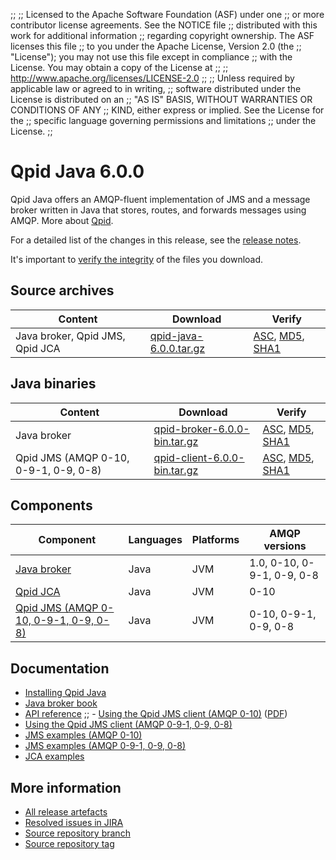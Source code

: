 ;;
;; Licensed to the Apache Software Foundation (ASF) under one
;; or more contributor license agreements.  See the NOTICE file
;; distributed with this work for additional information
;; regarding copyright ownership.  The ASF licenses this file
;; to you under the Apache License, Version 2.0 (the
;; "License"); you may not use this file except in compliance
;; with the License.  You may obtain a copy of the License at
;; 
;;   http://www.apache.org/licenses/LICENSE-2.0
;; 
;; Unless required by applicable law or agreed to in writing,
;; software distributed under the License is distributed on an
;; "AS IS" BASIS, WITHOUT WARRANTIES OR CONDITIONS OF ANY
;; KIND, either express or implied.  See the License for the
;; specific language governing permissions and limitations
;; under the License.
;;

# Qpid Java 6.0.0

Qpid Java offers an AMQP-fluent implementation of JMS and a message
broker written in Java that stores, routes, and forwards messages
using AMQP.  More about [Qpid]({{site_url}}/index.html).

For a detailed list of the changes in this release, see the [release
notes](release-notes.html).

It's important to [verify the
integrity]({{site_url}}/download.html#verify-what-you-download) of the
files you download.

## Source archives

| Content | Download | Verify |
|---------|----------|--------|
| Java broker, Qpid JMS, Qpid JCA | [qpid-java-6.0.0.tar.gz](http://archive.apache.org/dist/qpid/java/6.0.0/qpid-java-6.0.0.tar.gz) | [ASC](http://archive.apache.org/dist/qpid/java/6.0.0/qpid-java-6.0.0.tar.gz.asc), [MD5](http://archive.apache.org/dist/qpid/java/6.0.0/qpid-java-6.0.0.tar.gz.md5), [SHA1](http://archive.apache.org/dist/qpid/java/6.0.0/qpid-java-6.0.0.tar.gz.sha1) |

## Java binaries

| Content | Download | Verify |
|---------|----------|--------|
| Java broker | [qpid-broker-6.0.0-bin.tar.gz](http://archive.apache.org/dist/qpid/java/6.0.0/binaries/qpid-broker-6.0.0-bin.tar.gz) | [ASC](http://archive.apache.org/dist/qpid/java/6.0.0/binaries/qpid-broker-6.0.0-bin.tar.gz.asc), [MD5](http://archive.apache.org/dist/qpid/java/6.0.0/binaries/qpid-broker-6.0.0-bin.tar.gz.md5), [SHA1](http://archive.apache.org/dist/qpid/java/6.0.0/binaries/qpid-broker-6.0.0-bin.tar.gz.sha1) |
| Qpid JMS (AMQP 0-10, 0-9-1, 0-9, 0-8) | [qpid-client-6.0.0-bin.tar.gz](http://archive.apache.org/dist/qpid/java/6.0.0/binaries/qpid-client-6.0.0-bin.tar.gz) | [ASC](http://archive.apache.org/dist/qpid/java/6.0.0/binaries/qpid-client-6.0.0-bin.tar.gz.asc), [MD5](http://archive.apache.org/dist/qpid/java/6.0.0/binaries/qpid-client-6.0.0-bin.tar.gz.md5), [SHA1](http://archive.apache.org/dist/qpid/java/6.0.0/binaries/qpid-client-6.0.0-bin.tar.gz.sha1) |

## Components

| Component | Languages | Platforms | AMQP versions |
|-----------|-----------|-----------|---------------|
| [Java broker]({{site_url}}/components/java-broker/index.html) | Java | JVM | 1.0, 0-10, 0-9-1, 0-9, 0-8 |
| [Qpid JCA]({{site_url}}/components/qpid-jca/index.html) | Java | JVM | 0-10 |
| [Qpid JMS (AMQP 0-10, 0-9-1, 0-9, 0-8)]({{site_url}}/components/jms/amqp-0-x.html) | Java | JVM | 0-10, 0-9-1, 0-9, 0-8 |

## Documentation


<div class="two-column" markdown="1">

 - [Installing Qpid Java](java-broker/book/Java-Broker-Installation.html)
 - [Java broker book](java-broker/book/index.html)
 - [API reference](http://docs.oracle.com/javaee/1.4/api/javax/jms/package-summary.html)
;; - [Using the Qpid JMS client (AMQP 0-10)](programming/book/QpidJMS.html) ([PDF](programming/programming-book.pdf))
 - [Using the Qpid JMS client (AMQP 0-9-1, 0-9, 0-8)](jms-client-0-8/book/index.html)
 - [JMS examples (AMQP 0-10)](qpid-jms/examples/index.html)
 - [JMS examples (AMQP 0-9-1, 0-9, 0-8)](jms-client-0-8/book/JMS-Client-0-8-Examples.html)
 - [JCA examples](http://svn.apache.org/repos/asf/qpid/java/trunk/jca/example/)

</div>


## More information

 - [All release artefacts](http://archive.apache.org/dist/qpid/java/6.0.0)
 - [Resolved issues in JIRA](https://issues.apache.org/jira/issues/?jql=project+%3D+QPID+AND+fixVersion+%3D+%276.0.0%27+AND+resolution+%3D+%27fixed%27+ORDER+BY+priority+DESC)
 - [Source repository branch](http://svn.apache.org/repos/asf/qpid/java/branches/6.0.0)
 - [Source repository tag](http://svn.apache.org/repos/asf/qpid/java/tags/6.0.0)

<script type="text/javascript">
  _deferredFunctions.push(function() {
      if ("6.0.0" === "{{current_java_release}}") {
          _modifyCurrentReleaseLinks();
      }
  });
</script>